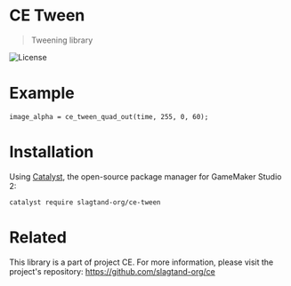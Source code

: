 # CE Tween
> Tweening library

![License](https://img.shields.io/github/license/slagtand-org/ce-tween)

# Example
```gml
image_alpha = ce_tween_quad_out(time, 255, 0, 60);
```

# Installation
Using [Catalyst](https://github.com/GameMakerHub/Catalyst), the open-source package manager for GameMaker Studio 2:

```
catalyst require slagtand-org/ce-tween
```

# Related
This library is a part of project CE. For more information, please visit the project's repository: https://github.com/slagtand-org/ce
